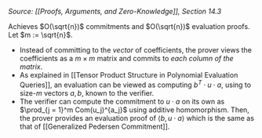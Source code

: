 *Source: [[Proofs, Arguments, and Zero-Knowledge]], Section 14.3*

Achieves $O(\sqrt{n})$ commitments and $O(\sqrt{n})$ evaluation proofs. Let $m := \sqrt{n}$.
- Instead of committing to the *vector* of coefficients, the prover views the coefficients as a $m \times m$ matrix and commits to *each column of the matrix*.
- As explained in [[Tensor Product Structure in Polynomial Evaluation Queries]], an evaluation can be viewed as computing $b^T \cdot u \cdot a$, using to size-$m$ vectors $a, b$, known to the verifier.
- The verifier can compute the commitment to $u \cdot a$ on its own as $\prod_{j = 1}^m Com(u_j)^{a_j}$ using additive homomorphism. Then, the prover provides an evaluation proof of $\langle b, u \cdot a \rangle$ which is the same as that of [[Generalized Pedersen Commitment]].